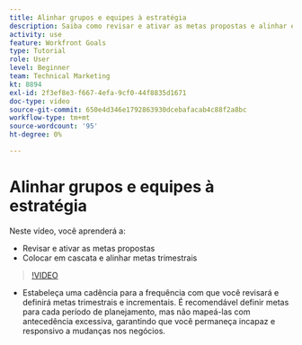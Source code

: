 ```yaml
---
title: Alinhar grupos e equipes à estratégia
description: Saiba como revisar e ativar as metas propostas e alinhar e alinhar metas trimestrais usando o [!DNL Metas].
activity: use
feature: Workfront Goals
type: Tutorial
role: User
level: Beginner
team: Technical Marketing
kt: 8894
exl-id: 2f3ef8e3-f667-4efa-9cf0-44f8835d1671
doc-type: video
source-git-commit: 650e4d346e1792863930dcebafacab4c88f2a8bc
workflow-type: tm+mt
source-wordcount: '95'
ht-degree: 0%

---
```


# Alinhar grupos e equipes à estratégia

Neste vídeo, você aprenderá a:

* Revisar e ativar as metas propostas
* Colocar em cascata e alinhar metas trimestrais

>[!VIDEO](https://video.tv.adobe.com/v/335188/?quality=12&learn=on)

<!--
Pro-tips graphic
-->

* Estabeleça uma cadência para a frequência com que você revisará e definirá metas trimestrais e incrementais. É recomendável definir metas para cada período de planejamento, mas não mapeá-las com antecedência excessiva, garantindo que você permaneça incapaz e responsivo a mudanças nos negócios.
